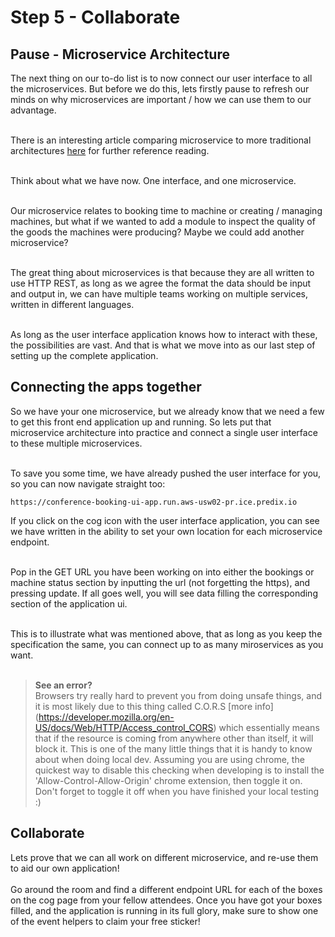 # Step 5 - Collaborate


## Pause - Microservice Architecture


The next thing on our to-do list is to now connect our user interface to all the microservices. But before we do this, lets firstly pause to refresh our minds on why microservices are important / how we can use them to our advantage.<br/><br/>

There is an interesting article comparing microservice to more traditional architectures [here](https://www.nginx.com/blog/introduction-to-microservices/) for further reference reading.<br/><br/>

Think about what we have now. One interface, and one microservice. <br/><br/>

Our microservice relates to booking time to machine or creating / managing machines, but what if we wanted to add a module to inspect the quality of the goods the machines were producing? Maybe we could add another microservice?<br/><br/>

The great thing about microservices is that because they are all written to use HTTP REST, as long as we agree the format the data should be input and output in, we can have multiple teams working on multiple services, written in different languages.<br/><br/>

As long as the user interface application knows how to interact with these, the possibilities are vast. And that is what we move into as our last step of setting up the complete application.

## Connecting the apps together

So we have your one microservice, but we already know that we need a few to get this front end application up and running. So lets put that microservice architecture into practice and connect a single user interface to these multiple microservices.<br/><br/>

To save you some time, we have already pushed the user interface for you, so you can now navigate straight too:
```
https://conference-booking-ui-app.run.aws-usw02-pr.ice.predix.io
```

If you click on the cog icon with the user interface application, you can see we have written in the ability to set your own location for each microservice endpoint.<br/><br/>

Pop in the GET URL you have been working on into either the bookings or machine status section by inputting the url (not forgetting the https), and pressing update. If all goes well, you will see data filling the corresponding section of the application ui.<br/><br/>

This is to illustrate what was mentioned above, that as long as you keep the specification the same, you can connect up to as many miroservices as you want.<br/><br/>

><b>See an error?</b><br/>
>Browsers try really hard to prevent you from doing unsafe things, and it is most likely due to this
> thing called C.O.R.S [more info] (https://developer.mozilla.org/en-US/docs/Web/HTTP/Access_control_CORS) which essentially means that
> if the resource is coming from anywhere other than itself, it will block it. This is one of the many
> little things that it is handy to know about when doing local dev. Assuming you are using chrome,
> the quickest way to disable this checking when developing is to install the 'Allow-Control-Allow-Origin' chrome extension, then toggle it on. Don't forget to toggle it off when
> you have finished your local testing :)

## Collaborate

Lets prove that we can all work on different microservice, and re-use them to aid our own application! <br/><br/>
Go around the room and find a different endpoint URL for each of the boxes on the cog page from your fellow attendees. Once you have got your boxes filled, and the application is running in its full glory, make sure to show one of the event helpers to claim your free sticker!

